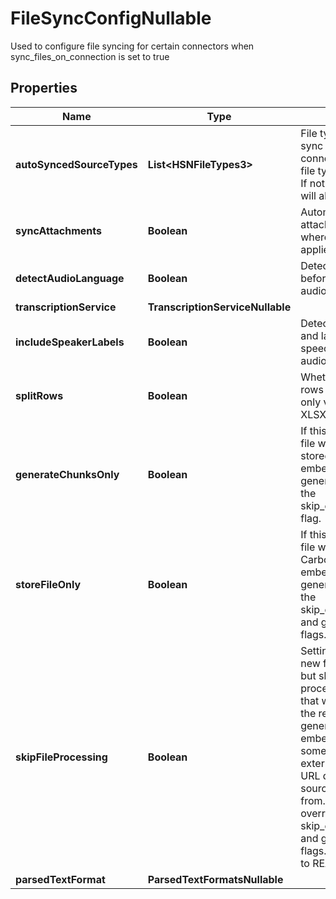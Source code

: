 

# FileSyncConfigNullable

Used to configure file syncing for certain connectors when sync_files_on_connection is set to true

## Properties

| Name | Type | Description | Notes |
|------------ | ------------- | ------------- | -------------|
|**autoSyncedSourceTypes** | **List&lt;HSNFileTypes3&gt;** | File types to automatically sync when the data source connects. Only a subset of file types can be          controlled. If not supported, then they will always be synced |  [optional] |
|**syncAttachments** | **Boolean** | Automatically sync attachments from files where supported. Currently applies to Helpdesk Tickets |  [optional] |
|**detectAudioLanguage** | **Boolean** | Detect audio language before transcription for audio files |  [optional] |
|**transcriptionService** | **TranscriptionServiceNullable** |  |  [optional] |
|**includeSpeakerLabels** | **Boolean** | Detect multiple speakers and label segments of speech by speaker for audio files. |  [optional] |
|**splitRows** | **Boolean** | Whether to split tabular rows into chunks. Currently only valid for CSV, TSV, and XLSX files. |  [optional] |
|**generateChunksOnly** | **Boolean** | If this flag is enabled, the file will be chunked and stored with Carbon,           but no embeddings will be generated. This overrides the skip_embedding_generation flag. |  [optional] |
|**storeFileOnly** | **Boolean** | If this flag is enabled, the file will be stored with Carbon, but no chunks or embeddings will be generated.            This overrides the skip_embedding_generation and generate_chunks_only flags. |  [optional] |
|**skipFileProcessing** | **Boolean** | Setting this flag will create a new file record with Carbon but skip any and all processing.          This means that we do not download the remote file content or generate any chunks or embeddings. We will store         some metadata like name, external id, and external URL depending on the source you are syncing from. Note that this          flag overrides both skip_embedding_generation and generate_chunks_only flags. The file will be moved to          READY_TO_SYNC status. |  [optional] |
|**parsedTextFormat** | **ParsedTextFormatsNullable** |  |  [optional] |



